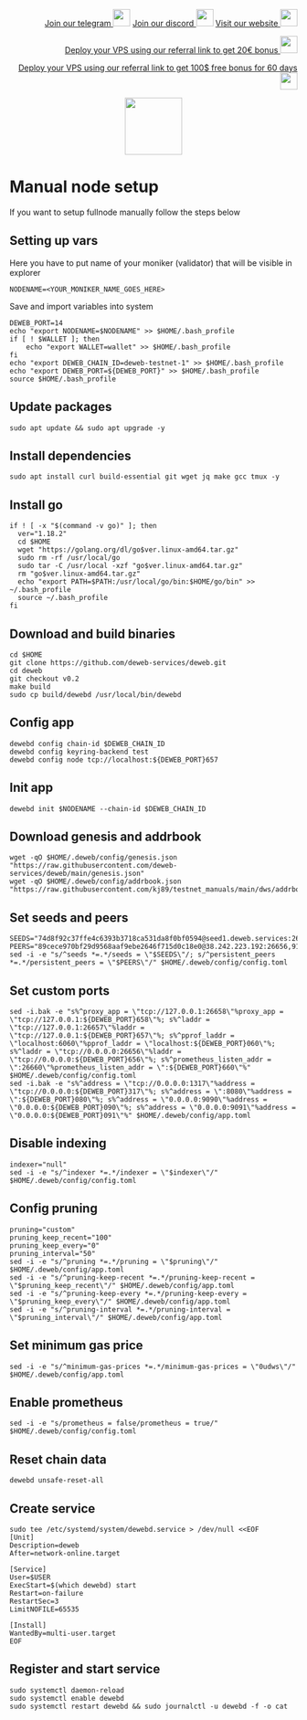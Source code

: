 <p style="font-size:14px" align="right">
<a href="https://t.me/kjnotes" target="_blank">Join our telegram <img src="https://user-images.githubusercontent.com/50621007/183283867-56b4d69f-bc6e-4939-b00a-72aa019d1aea.png" width="30"/></a>
<a href="https://discord.gg/fRVzvPBh" target="_blank">Join our discord <img src="https://user-images.githubusercontent.com/50621007/176236430-53b0f4de-41ff-41f7-92a1-4233890a90c8.png" width="30"/></a>
<a href="https://kjnodes.com/" target="_blank">Visit our website <img src="https://user-images.githubusercontent.com/50621007/168689709-7e537ca6-b6b8-4adc-9bd0-186ea4ea4aed.png" width="30"/></a>
</p>

<p style="font-size:14px" align="right">
<a href="https://hetzner.cloud/?ref=y8pQKS2nNy7i" target="_blank">Deploy your VPS using our referral link to get 20€ bonus <img src="https://user-images.githubusercontent.com/50621007/174612278-11716b2a-d662-487e-8085-3686278dd869.png" width="30"/></a>
</p>
<p style="font-size:14px" align="right">
<a href="https://m.do.co/c/17b61545ca3a" target="_blank">Deploy your VPS using our referral link to get 100$ free bonus for 60 days <img src="https://user-images.githubusercontent.com/50621007/183284313-adf81164-6db4-4284-9ea0-bcb841936350.png" width="30"/></a>
</p>

<p align="center">
  <img height="100" height="auto" src="https://user-images.githubusercontent.com/50621007/166676803-ee125d04-dfe2-4c92-8f0c-8af357aad691.png">
</p>

# Manual node setup
If you want to setup fullnode manually follow the steps below

## Setting up vars
Here you have to put name of your moniker (validator) that will be visible in explorer
```
NODENAME=<YOUR_MONIKER_NAME_GOES_HERE>
```

Save and import variables into system
```
DEWEB_PORT=14
echo "export NODENAME=$NODENAME" >> $HOME/.bash_profile
if [ ! $WALLET ]; then
	echo "export WALLET=wallet" >> $HOME/.bash_profile
fi
echo "export DEWEB_CHAIN_ID=deweb-testnet-1" >> $HOME/.bash_profile
echo "export DEWEB_PORT=${DEWEB_PORT}" >> $HOME/.bash_profile
source $HOME/.bash_profile
```

## Update packages
```
sudo apt update && sudo apt upgrade -y
```

## Install dependencies
```
sudo apt install curl build-essential git wget jq make gcc tmux -y
```

## Install go
```
if ! [ -x "$(command -v go)" ]; then
  ver="1.18.2"
  cd $HOME
  wget "https://golang.org/dl/go$ver.linux-amd64.tar.gz"
  sudo rm -rf /usr/local/go
  sudo tar -C /usr/local -xzf "go$ver.linux-amd64.tar.gz"
  rm "go$ver.linux-amd64.tar.gz"
  echo "export PATH=$PATH:/usr/local/go/bin:$HOME/go/bin" >> ~/.bash_profile
  source ~/.bash_profile
fi
```

## Download and build binaries
```
cd $HOME
git clone https://github.com/deweb-services/deweb.git
cd deweb
git checkout v0.2
make build
sudo cp build/dewebd /usr/local/bin/dewebd
```

## Config app
```
dewebd config chain-id $DEWEB_CHAIN_ID
dewebd config keyring-backend test
dewebd config node tcp://localhost:${DEWEB_PORT}657
```

## Init app
```
dewebd init $NODENAME --chain-id $DEWEB_CHAIN_ID
```

## Download genesis and addrbook
```
wget -qO $HOME/.deweb/config/genesis.json "https://raw.githubusercontent.com/deweb-services/deweb/main/genesis.json"
wget -qO $HOME/.deweb/config/addrbook.json "https://raw.githubusercontent.com/kj89/testnet_manuals/main/dws/addrbook.json"
```

## Set seeds and peers
```
SEEDS="74d8f92c37ffe4c6393b3718ca531da8f0bf0594@seed1.deweb.services:26656"
PEERS="89cece970bf29d9568aaf9ebe2646f715d0c18e0@38.242.223.192:26656,91e5db474860efd2fc5ada50717f490beb415631@34.135.218.29:26656,16a0e5a87ae4e1ecfeb48ec47b88131a86fdbdd3@95.216.101.84:23626,4172ea44cb18d7b8040c3c284d76340e9212fea7@95.214.53.225:26666,a7f27acdfefb195fb98b9968c12eec0fe7b238a5@65.108.11.6:56656,f4e513ec6bec17118fdda12cd194b07161efacc7@161.97.162.196:26656,99cade3d4cfdfb92ca20d304bd382e730f5837d1@195.3.223.11:26686,852fa40eae1abc786c51ca193e71d98b011e433e@161.97.155.94:29656,a74cf609251f198e884f02f404272514bb90c3b3@65.21.226.230:24656,314b4151773dca448a42200c6fa3996d93363dec@149.102.129.61:26656,fc3e3aa913142ad90dd981ab116de67b37b19d43@185.218.126.98:26656,26ee666d3e0076f20ed0f13cceeb39edcd91c87f@65.108.79.246:26667,315ac6f2a79d6d81df645982ab88418455880a90@38.242.247.74:26656,ce0606615a0708c71670ed7bb4bef9ccb6dcbc06@65.108.7.44:24656,aa9d11e65650928e26e794eb0ec3756bfa3b6e0d@45.85.147.13:26656,df2d08898fe65613614a615868244ffce0fcd08c@65.21.237.194:26651,107fcf1fe281ec5764927a63d8bb8d83ece2d0b9@135.181.73.170:26357,05fb7de2b6f963c8dede45fdd735682cc8453e0b@161.97.148.146:26656,0cb4f3485af08ca48990cfa5e0391a83817c1a66@135.181.31.230:26656,ae72548f31f409a92fc00e5b62b513f8261ea7ec@144.91.118.61:26656,b0ab69382b3a36b412ea0652f06bff2e95f9867b@116.203.101.248:26656,70b86766e36ef6daf670aa544f1033b0963ec720@144.91.102.79:26656,cd7b15b41b93453ee64badf89067a569fa2feff6@5.161.106.236:26656,986c2116fac2d9442190a7755b29793663da530d@65.108.199.79:26656,21d0278c12d7c12f76074eae813dcf90c986611f@94.130.79.95:26656,8afcc458fbd75c23aa9b011eccc8757910b576ec@70.34.213.142:26656,b6549b4910165cfa9ab3b4b0a380753ef415b2c9@94.130.26.96:26656,a0a23f8661720006fe181ddf98740dbe4322d5f0@65.108.75.237:2020,143b2cfba7f5f3ba38263aafc9d2fa4521ba89d9@65.109.11.243:26656,3b13b93488812f8701b0f34f19c01e859aaa5b87@172.104.136.254:26656,09b08a1fa936033acfb94d708f7fc677b5f19b58@159.65.136.242:26656,b417857edd001b1c1ca94f1a03e8d53e0b16aed5@116.203.107.228:26656,29f3fc504631f84ea71ce5a2969c370436a443e8@194.163.151.154:26656,d4ea6c4a7a4ede65d37b3ef5868b821fcf53732e@167.86.87.75:26656,a0acd6daf4f6044468fea2eca6300be8601d7f18@194.163.141.24:16656,47db2ec2cfbab72ed6a17151c3a54d28a5629e62@138.201.139.175:46656,42558363e2e153b8ad9c618d2e5335d03ff09a60@167.86.95.179:26656,4171a8155ee8e3390dc2b9f07fa9f4b991571e9d@148.251.53.155:26656,74c4fc0e9a0c34d87f5a9ef4b38fe5d441e9e559@173.249.50.126:26656,2c96f953c3af767c6da8d992a085040bbf60cc37@194.163.141.20:16656,4da16f1fe1f52e059bb11e394457f3364c1150f1@185.209.229.115:26656,31934c5277584b2a2e31a7456b23919289a50743@167.86.87.124:26656,6449a2d68fcc581313e751bba693689fb7ef1ea6@95.216.200.33:26656,3e9965c8efd48e672ffe8eeab0d774f9008fad0c@109.107.190.107:26656,f974262da91afa321b38ffebb3531a67ed3a57d5@154.53.52.32:26656,4874e9b858f04ca3370469b4f1513cb3aac49a2b@38.242.220.130:26656,9440fa39f85bea005514f0191d4550a1c9d310bb@135.181.133.37:27656,9d74ffd5649287276fa7265c73ecd8cbc2af75dc@65.108.130.189:26646"
sed -i -e "s/^seeds *=.*/seeds = \"$SEEDS\"/; s/^persistent_peers *=.*/persistent_peers = \"$PEERS\"/" $HOME/.deweb/config/config.toml
```

## Set custom ports
```
sed -i.bak -e "s%^proxy_app = \"tcp://127.0.0.1:26658\"%proxy_app = \"tcp://127.0.0.1:${DEWEB_PORT}658\"%; s%^laddr = \"tcp://127.0.0.1:26657\"%laddr = \"tcp://127.0.0.1:${DEWEB_PORT}657\"%; s%^pprof_laddr = \"localhost:6060\"%pprof_laddr = \"localhost:${DEWEB_PORT}060\"%; s%^laddr = \"tcp://0.0.0.0:26656\"%laddr = \"tcp://0.0.0.0:${DEWEB_PORT}656\"%; s%^prometheus_listen_addr = \":26660\"%prometheus_listen_addr = \":${DEWEB_PORT}660\"%" $HOME/.deweb/config/config.toml
sed -i.bak -e "s%^address = \"tcp://0.0.0.0:1317\"%address = \"tcp://0.0.0.0:${DEWEB_PORT}317\"%; s%^address = \":8080\"%address = \":${DEWEB_PORT}080\"%; s%^address = \"0.0.0.0:9090\"%address = \"0.0.0.0:${DEWEB_PORT}090\"%; s%^address = \"0.0.0.0:9091\"%address = \"0.0.0.0:${DEWEB_PORT}091\"%" $HOME/.deweb/config/app.toml
```

## Disable indexing
```
indexer="null"
sed -i -e "s/^indexer *=.*/indexer = \"$indexer\"/" $HOME/.deweb/config/config.toml
```

## Config pruning
```
pruning="custom"
pruning_keep_recent="100"
pruning_keep_every="0"
pruning_interval="50"
sed -i -e "s/^pruning *=.*/pruning = \"$pruning\"/" $HOME/.deweb/config/app.toml
sed -i -e "s/^pruning-keep-recent *=.*/pruning-keep-recent = \"$pruning_keep_recent\"/" $HOME/.deweb/config/app.toml
sed -i -e "s/^pruning-keep-every *=.*/pruning-keep-every = \"$pruning_keep_every\"/" $HOME/.deweb/config/app.toml
sed -i -e "s/^pruning-interval *=.*/pruning-interval = \"$pruning_interval\"/" $HOME/.deweb/config/app.toml
```

## Set minimum gas price
```
sed -i -e "s/^minimum-gas-prices *=.*/minimum-gas-prices = \"0udws\"/" $HOME/.deweb/config/app.toml
```

## Enable prometheus
```
sed -i -e "s/prometheus = false/prometheus = true/" $HOME/.deweb/config/config.toml
```

## Reset chain data
```
dewebd unsafe-reset-all
```

## Create service
```
sudo tee /etc/systemd/system/dewebd.service > /dev/null <<EOF
[Unit]
Description=deweb
After=network-online.target

[Service]
User=$USER
ExecStart=$(which dewebd) start
Restart=on-failure
RestartSec=3
LimitNOFILE=65535

[Install]
WantedBy=multi-user.target
EOF
```

## Register and start service
```
sudo systemctl daemon-reload
sudo systemctl enable dewebd
sudo systemctl restart dewebd && sudo journalctl -u dewebd -f -o cat
```
